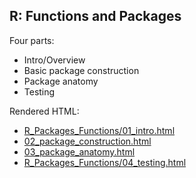 ## R: Functions and Packages

Four parts:
 - Intro/Overview
 - Basic package construction
 - Package anatomy
 - Testing

Rendered HTML:

 - [R_Packages_Functions/01_intro.html](https://cdn.rawgit.com/mikblack/ResBazLessons2018/18caf10c/R_Packages_Functions/01_intro.html)
 - [02_package_construction.html](https://cdn.rawgit.com/mikblack/ResBazLessons2018/18caf10c/R_Packages_Functions/02_package_construction.html)
 - [03_package_anatomy.html](https://cdn.rawgit.com/mikblack/ResBazLessons2018/18caf10c/R_Packages_Functions/03_package_anatomy.html)
 - [R_Packages_Functions/04_testing.html](https://cdn.rawgit.com/mikblack/ResBazLessons2018/18caf10c/R_Packages_Functions/04_testing.html)
